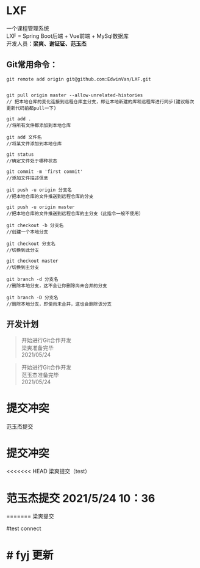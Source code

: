 # LXF
一个课程管理系统  
LXF = Spring Boot后端 + Vue前端 + MySql数据库  
开发人员：**梁爽、谢钲钲、范玉杰**


## Git常用命令：

```
git remote add origin git@github.com:EdwinVan/LXF.git


git pull origin master --allow-unrelated-histories 
// 把本地仓库的变化连接到远程仓库主分支，即让本地新建的库和远程库进行同步(建议每次更新代码前都pull一下)

git add . 
//将所有文件都添加到本地仓库

git add 文件名 
//将某文件添加到本地仓库

git status  
//确定文件处于哪种状态

git commit -m 'first commit' 
//添加文件描述信息

git push -u origin 分支名 
//把本地仓库的文件推送到远程仓库的分支

git push -u origin master 
//把本地仓库的文件推送到远程仓库的主分支（此指令一般不使用）

git checkout -b 分支名
//创建一个本地分支

git checkout 分支名 
//切换到此分支

git checkout master 
//切换到主分支

git branch -d 分支名 
//删除本地分支，这不会让你删除尚未合并的分支

git branch -D 分支名 
//删除本地分支，即使尚未合并，这也会删除该分支
```



## 开发计划

>开始进行Git合作开发  
梁爽准备完毕  
2021/05/24


>开始进行Git合作开发  
范玉杰准备完毕  
2021/05/24  


# 提交冲突
范玉杰提交

# 提交冲突
<<<<<<< HEAD
梁爽提交（test）

# 范玉杰提交 2021/5/24 10：36
=======
梁爽提交

#test connect

# # fyj 更新
